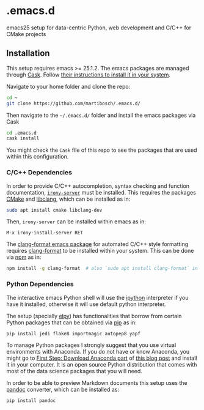 # .emacs.d

emacs25 setup for data-centric Python, web development and C/C++ for CMake projects

## Installation

This setup requires emacs >= 25.1.2. The emacs packages are managed through [Cask](http://cask.readthedocs.io/). Follow [their instructions to install it in your system](https://cask.readthedocs.io/en/latest/guide/installation.html).

Navigate to your home folder and clone the repo:

```bash
cd ~
git clone https://github.com/martibosch/.emacs.d/
```

Then navigate to the `~/.emacs.d/` folder and install the emacs packages via Cask

```bash
cd .emacs.d
cask install
```

You might check the `Cask` file of this repo to see the packages that are used within this configuration.

### C/C++ Dependencies

In order to provide C/C++ autocompletion, syntax checking and function documentation, [`irony-server`](https://github.com/Sarcasm/irony-mode) must be installed. This requires the packages [CMake](http://www.cmake.org/) and [libclang](http://clang.llvm.org/doxygen/group__CINDEX.html), which can be installed as in:

``` bash
sudo apt install cmake libclang-dev
```

Then, `irony-server` can be installed within emacs as in:

```
M-x irony-install-server RET
```

The [clang-format emacs package](https://github.com/sonatard/clang-format) for automated C/C++ style formatting requires [clang-format](https://clang.llvm.org/docs/ClangFormat.html) to be installed within your system. This can be done via [npm](https://www.npmjs.com/) as in:

``` bash
npm install -g clang-format  # also `sudo apt install clang-format` in Ubuntu
```


### Python Dependencies

The interactive emacs Python shell will use the [ipython](https://ipython.org/) interpreter if you have it installed, otherwise it will use default python interpreter. 

The setup (specially [elpy](https://github.com/jorgenschaefer/elpy)) has functionalities that borrow from certain Python packages that can be obtained via [pip](https://pypi.org/project/pip/) as in:

```bash
pip install jedi flake8 importmagic autopep8 yapf
```

To manage Python packages I strongly suggest that you use virtual environments with Anaconda. If you do not have or know Anaconda, you might go to [First Step: Download Anaconda part](http://martibosch.github.io/blog/2016/08/27/how-to-do-your-machine-learning-assignments-in-10-mins.html#first-step-download-anaconda) of [this blog post](http://martibosch.github.io/blog/2016/08/27/how-to-do-your-machine-learning-assignments-in-10-mins.html#first-step-download-anaconda) and install it in your computer. It is an open source Python distribution that comes with most of the data science packages that you will need.

In order to be able to preview Markdown documents this setup uses the [pandoc](https://pandoc.org/) converter, which can be installed as:

```bash
pip install pandoc
```
